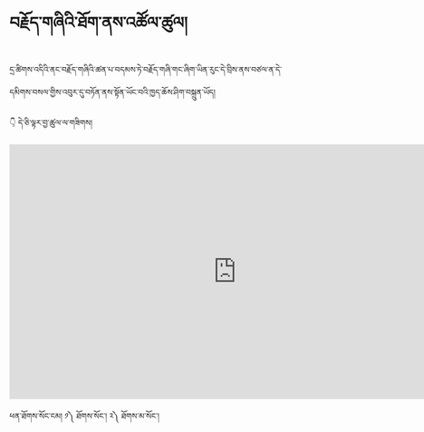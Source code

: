 # བརྗོད་གཞིའི་ཐོག་ནས་འཚོལ་ཚུལ།

དྲ་ཚིགས་འདིའི་ནང་བརྗོད་གཞིའི་ཚན་པ་བདམས་ཏེ་བརྗོད་གཞི་གང་ཞིག་ཡིན་རུང་དེ་བྲིས་ནས་བཙལ་ན་དེ་དམིགས་བསལ་གྱིས་འབུར་དུ་བཏོན་ནས་སྟོན་ཡོང་བའི་ཁྱད་ཆོས་ཤིག་བསྐྲུན་ཡོད།

👇 དེ་ཅི་ལྟར་བྱ་ཚུལ་ལ་གཟིགས།

<!-- ![800](images/000009.png) -->

<p align="center">
<iframe width="800" height="450" src="https://www.youtube.com/embed/_ktZU7mcLI8" title="YouTube video player" frameborder="0" allow="accelerometer; autoplay; clipboard-write; encrypted-media; gyroscope; picture-in-picture" allowfullscreen></iframe>
</p>

ཕན་ཐོགས་སོང་ངམ། ༡༽ ཐོགས་སོང་། ༢༽ ཐོགས་མ་སོང་།